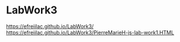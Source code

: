 # LabWork3
https://efreiilac.github.io/LabWork3/
https://efreiilac.github.io/LabWork3/PierreMarieH-js-lab-work1.HTML
